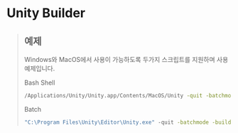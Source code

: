 # Unity Builder

>## 예제
>
>Windows와 MacOS에서 사용이 가능하도록 두가지 스크립트를 지원하며 사용 예제입니다.
>
>Bash Shell
>
>``` bash
>/Applications/Unity/Unity.app/Contents/MacOS/Unity -quit -batchmode -buildTarget "ios" -projectPath >"/Users/LMac/.jenkins/workspace/p171120-ipa" -executeMethod "LofleEditor.Builder.InvokeBuildIOS" -buildNumber 0 >-appleDeveloperTeamID XXXXXXXXXX -createPlists
>```
>
>Batch
>
>``` bat
>"C:\Program Files\Unity\Editor\Unity.exe" -quit -batchmode -buildTarget "android" -projectPath "%CD%" >-executeMethod "LofleEditor.Builder.InvokeBuildAndroid" -keystorePass KEYSTORE_PASSWORD -keyaliasPass >KEYALIAS_PASSWORD -il2cpp
>```